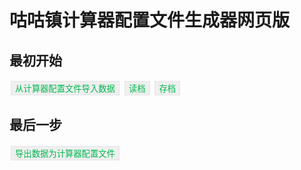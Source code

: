 # 咕咕镇计算器配置文件生成器网页版
## 最初开始

<input type="button" id="newkfin" value="从计算器配置文件导入数据">
<input type="button" id="loadcard" value="读档">
<input type="button" id="savecard" value="存档">

## 最后一步
<input type="button" id="newkfin" value="导出数据为计算器配置文件">

<script type="text/javascript" src="https://sticker.inari.site/js/jquery.min.user.js"></script>
<script>
const
addpoint=`if(value<0){value=0}else if(value>2800){value=2800;}else{value=Math.floor(value);};`
,lvCheck=`if(value==0){value=0}else if(value<100){value=100;}else if(value>850){value=850;}else{value=Math.floor(value);};`
,haloCheck=`if(value<0){value=0}else if(value>400){value=400;}else{value=Math.floor(value);};`
,jewelrypt=`if(value<0){value=0}else if(value>80){value=80;}else{value=Math.floor(value);};`
,jewelryptg=`if(value<0){value=0}else if(value>10){value=10;}else{value=Math.floor(value);};`
,skillList=`
<option value="NULL">未选择</option>
<option disabled>0点</option>
<option value="SHI">启程之誓</option>
<option value="XIN">启程之心</option>
<option value="FENG">启程之风</option>
<option value="TIAO">等级挑战</option>
<option value="YA">等级压制</option>
<option disabled>20点</option>
<option value="BI">破壁之心</option>
<option value="MO">破魔之心</option>
<option value="DUN">复合护盾</option>
<option value="XUE">鲜血渴望</option>
<option value="XIAO">削骨之痛</option>
<option value="SHENG">圣盾祝福</option>
<option value="E">恶意抽奖</option>
<option disabled>30点</option>
<option value="SHANG">伤口恶化</option>
<option value="SHEN">精神创伤</option>
<option value="CI">铁甲尖刺</option>
<option value="REN">忍无可忍</option>
<option value="RE">热血战魂</option>
<option value="DIAN">点到为止</option>
<option value="WU">午时已到</option>
<option value="ZHI">纸薄命硬</option>
<option disabled>100点</option>
<option value="FEI">沸血之志</option>
<option value="BO">波澜不惊</option>
<option value="JU">飓风之力</option>
<option value="HONG">红蓝双刺</option>
<option value="JUE">荧光护盾</option>
<option value="HOU">后发制人</option>
<option value="DUNH">钝化锋芒</option>
<option value="ZI">自信回头</option>`
,cardList=`
<option value="WU">舞</option>
<option value="MO">默</option>
<option value="LIN">琳</option>
<option value="AI">艾</option>
<option value="MENG">梦</option>
<option value="WEI">薇</option>
<option value="YI">伊</option>
<option value="MING">冥</option>
<option value="MIN">命</option>
<option value="XI">希</option>
<option value="XIA">霞</option>
<option value="NAN">无</option>`
,plusList=`
<option value="0">0</option>
<option value="1">1</option>
<option value="2">2</option>
<option value="3">3</option>
<option value="4">4</option>
<option value="5">5</option>
<option value="6">6</option>
<option value="7">7</option>
<option value="8">8</option>
<option value="9">9</option>
<option value="10">10</option>`
,cskiList=`
<option value="2">2</option>
<option value="3">3</option>
<option value="4">4</option>
<option value="5">5</option>
<option value="6">6</option>
<option value="0">0</option>`
,unskill=`
<p><input type="checkbox" class="unskill" id="SHI">启程之誓
<input type="checkbox" class="unskill" id="XIN">启程之心
<input type="checkbox" class="unskill" id="FENG">启程之风
<input type="checkbox" class="unskill" id="TIAO">等级挑战
<input type="checkbox" class="unskill" id="YA">等级压制</p><p>
<input type="checkbox" class="unskill" id="BI">破壁之心
<input type="checkbox" class="unskill" id="MO">破魔之心
<input type="checkbox" class="unskill" id="DUN">复合护盾
<input type="checkbox" class="unskill" id="XUE">鲜血渴望
<input type="checkbox" class="unskill" id="XIAO">削骨之痛
<input type="checkbox" class="unskill" id="SHENG">圣盾祝福
<input type="checkbox" class="unskill" id="E">恶意抽奖</p><p>
<input type="checkbox" class="unskill" id="SHANG">伤口恶化
<input type="checkbox" class="unskill" id="SHEN">精神创伤
<input type="checkbox" class="unskill" id="CI">铁甲尖刺
<input type="checkbox" class="unskill" id="REN">忍无可忍
<input type="checkbox" class="unskill" id="RE">热血战魂
<input type="checkbox" class="unskill" id="DIAN">点到为止
<input type="checkbox" class="unskill" id="WU">午时已到
<input type="checkbox" class="unskill" id="ZHI">纸薄命硬</p><p>
<input type="checkbox" class="unskill" id="FEI">沸血之志
<input type="checkbox" class="unskill" id="BO">波澜不惊
<input type="checkbox" class="unskill" id="JU">飓风之力
<input type="checkbox" class="unskill" id="HONG">红蓝双刺
<input type="checkbox" class="unskill" id="JUE">荧光护盾
<input type="checkbox" class="unskill" id="HOU">后发制人
<input type="checkbox" class="unskill" id="DUNH">钝化锋芒
<input type="checkbox" class="unskill" id="ZI">自信回头`
,jewelrygroupList=``
,Menu=`<h2>我方数据</h2>
<p>当前已用【yyy/xxx】光环，已用【y/x】技能位，已用【yyyy/xxxx】点数。</p><p>
<b>当前光环：</b><input type="number" id="halo" value="0" onblur="${haloCheck}" style="width:3.2em">%光环。
</p><p>
<b>当前角色：</b><select id="yourcard">${cardList}</select>
，<input type="number" id="level" value="100" onblur="${lvCheck}" style="width:3.2em">
级，<select id="cardplus">${plusList}</select>
%品质，<select id="cardskill">${cskiList}</select>
技能位。</p><p>
<b>当前加点：</b><input type="number" class="addpoint" id="STR" value="0" onblur="${addpoint}" style="width:3.8em">
力量，<input type="number" class="addpoint" id="AGI" value="0" onblur="${addpoint}" style="width:3.8em">
敏捷，<input type="number" class="addpoint" id="INT" value="0" onblur="${addpoint}" style="width:3.8em">
智力，<input type="number" class="addpoint" id="VIT" value="0" onblur="${addpoint}" style="width:3.8em">
体魄，<input type="number" class="addpoint" id="SPR" value="0" onblur="${addpoint}" style="width:3.8em">
精神，<input type="number" class="addpoint" id="MND" value="0" onblur="${addpoint}" style="width:3.8em">
意志。</p><p>
<b>已选技能：</b><select id="skill1">${skillList}</select>
<select id="skill2">${skillList}</select>
<select id="skill3">${skillList}</select>
<select id="skill4">${skillList}</select>
<select id="skill5">${skillList}</select>
<select id="skill6">${skillList}</select>
</p><p>
<b>已选装备：</b><select id="weapons"><option value="0">武器未选择</option></select>
<select id="hands"><option value="0">手饰未选择</option></select>
<select id="armours"><option value="0">防具未选择</option></select>
<select id="earrings"><option value="0">耳饰未选择</option></select>
<input type="button" id="savecard" value="装备录入" onclick="alert('录入装备数据！')">
</p><p>
<b>饰品加成：</b>
<select id="jewelrygroup"><option value="0">未选择饰品组</option>${jewelrygroupList}</select>
<input type="button" id="jewelryincome" value="录入饰品到仓库" onclick="alert('录入饰品到饰品仓库！')">
<input type="button" id="jewelrygroups" value="从仓库选配饰品组" onclick="alert('从饰品仓库选配饰品组！')">
</p><p><input type="number" class="jewelry" id="STR" value="0" onblur="${jewelrypt}" style="width:2.8em">
点力量，<input type="number" class="jewelry" id="AGI" value="0" onblur="${jewelrypt}" style="width:2.8em">
点敏捷，<input type="number" class="jewelry" id="INT" value="0" onblur="${jewelrypt}" style="width:2.8em">
点智力，<input type="number" class="jewelry" id="VIT" value="0" onblur="${jewelrypt}" style="width:2.8em">
点体魄，<input type="number" class="jewelry" id="SPR" value="0" onblur="${jewelrypt}" style="width:2.8em">
点精神，<input type="number" class="jewelry" id="MND" value="0" onblur="${jewelrypt}" style="width:2.8em">
点意志。
</p><p><input type="number" class="jewelry" id="PATK" value="0" onblur="${jewelryptg}" style="width:2.8em">
%物理攻击，<input type="number" class="jewelry" id="MATK" value="0" onblur="${jewelryptg}" style="width:2.8em">
%魔法攻击，<input type="number" class="jewelry" id="SPD" value="0" onblur="${jewelryptg}" style="width:2.8em">
%速度，<input type="number" class="jewelry" id="REC" value="0" onblur="${jewelryptg}" style="width:2.8em">
%生命护盾回复，<input type="number" class="jewelry" id="HP" value="0" onblur="${jewelryptg}" style="width:2.8em">
%最大生命，<input type="number" class="jewelry" id="SLD" value="0" onblur="${jewelryptg}" style="width:2.8em">
%最大护盾。
</p><p><input type="number" class="jewelry" id="LCH" value="0" onblur="${jewelryptg}" style="width:2.8em">
%生命偷取，<input type="number" class="jewelry" id="RFL" value="0" onblur="${jewelryptg}" style="width:2.8em">
%固定反伤，<input type="number" class="jewelry" id="CRT" value="0" onblur="${jewelryptg}" style="width:2.8em">
%固定暴击，<input type="number" class="jewelry" id="SKL" value="0" onblur="${jewelryptg}" style="width:2.8em">
%固定技能，<input type="number" class="jewelry" id="PDEF" value="0" onblur="${jewelryptg}" style="width:2.8em">
%物理防御，<input type="number" class="jewelry" id="MDEF" value="0" onblur="${jewelryptg}" style="width:2.8em">
%魔法防御。
</p>
<h2>敌方数据</h2>
<p><b>野怪</b></p><p>
当前已选择野怪 录入野怪
</p><p><b>玩家（STAT格式）</b></p><p>
当前已选择玩家 录入玩家（STAT格式，标准格式可对我方数据进行存档来录入）
</p>
<h2>高级选项</h2><h4><input type="checkbox" class="advconf" id="unskillshow"> 排除技能</h4>
<div id="unskilldiv" style="display:none">${unskill}</div>`;
$(Menu).insertAfter('#savecard');
$(document).on('click',"#unskillshow", function(e){
    if(e.target.checked){ $('#unskilldiv')[0].style='display'; }
    else{ $('#unskilldiv')[0].style='display:none'; };
})
.on('click',"#loadcard", function(e){
    alert('从存档中载入角色数据并覆盖到我方数据！');
})
.on('click',"#savecard", function(e){
    alert('保存我方数据到存档，可用于假想敌录入！');
});
</script>
<style>
select,input{border: 1px solid #e5e5e5;color:#00b84f;display: inline-block; text-align: center; margin: 2px;}
[type="button"]{cursor: pointer;}
</style>
